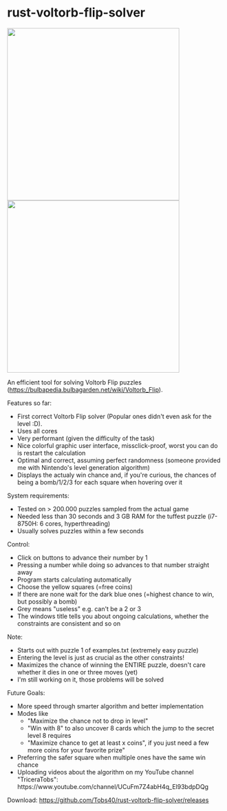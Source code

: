 # rust-voltorb-flip-solver

<p float="left">
  <img src="https://user-images.githubusercontent.com/63099057/129618132-7642ce71-a68b-41cb-852b-8ee9f10f6f06.png" width="400" />
  <img src="https://user-images.githubusercontent.com/63099057/129618351-7c640987-ff53-4360-9d2d-0f2dd872e077.png" width="400" /> 
</p>

An efficient tool for solving Voltorb Flip puzzles (https://bulbapedia.bulbagarden.net/wiki/Voltorb_Flip).

Features so far:  
<ul>
  <li>First correct Voltorb Flip solver (Popular ones didn't even ask for the level :D). </li>
  <li>Uses all cores</li>
  <li>Very performant (given the difficulty of the task)</li>
  <li>Nice colorful graphic user interface, missclick-proof, worst you can do is restart the calculation</li>
  <li>Optimal and correct, assuming perfect randomness (someone provided me with Nintendo's level generation algorithm)</li>
  <li>Displays the actualy win chance and, if you're curious, the chances of being a bomb/1/2/3 for each square when hovering over it</li>
</ul> 

System requirements:  
<ul>
  <li>Tested on > 200.000 puzzles sampled from the actual game</li>
  <li>Needed less than 30 seconds and 3 GB RAM for the tuffest puzzle (i7-8750H: 6 cores, hyperthreading)</li>
  <li>Usually solves puzzles within a few seconds</li>
</ul> 

Control:  
<ul>
  <li>Click on buttons to advance their number by 1</li>
  <li>Pressing a number while doing so advances to that number straight away</li>
  <li>Program starts calculating automatically</li>
  <li>Choose the yellow squares (=free coins)</li>
  <li>If there are none wait for the dark blue ones (=highest chance to win, but possibly a bomb)</li>
  <li>Grey means "useless" e.g. can't be a 2 or 3</li>
  <li>The windows title tells you about ongoing calculations, whether the constraints are consistent and so on</li>
</ul> 

Note:
<ul>
  <li>Starts out with puzzle 1 of examples.txt (extremely easy puzzle)</li>
  <li>Entering the level is just as crucial as the other constraints!</li>
  <li>Maximizes the chance of winning the ENTIRE puzzle, doesn't care whether it dies in one or three moves (yet)</li>
  <li>I'm still working on it, those problems will be solved</li>
</ul>

Future Goals:
<ul>
  <li>More speed through smarter algorithm and better implementation</li>
  <li>Modes like
    <ul>
      <li>"Maximize the chance not to drop in level"</li>
      <li>"Win with 8" to also uncover 8 cards which the jump to the secret level 8 requires</li>
      <li>"Maximize chance to get at least x coins", if you just need a few more coins for your favorite prize"</li>
    </ul>
  <li> Preferring the safer square when multiple ones have the same win chance</li>
  <li>Uploading videos about the algorithm on my YouTube channel "TriceraTobs":<br>https://www.youtube.com/channel/UCuFm7Z4abH4q_El93bdpDQg</li>
</ul>

Download: https://github.com/Tobs40/rust-voltorb-flip-solver/releases
